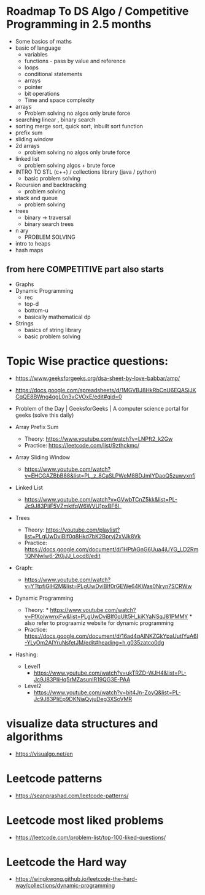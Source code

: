 # Roadmap To DS Algo / Competitive Programming in 2.5 months

 -   Some basics of maths
 -   basic of language
        - variables
        - functions - pass by value and reference
        - loops
        - conditional statements
        - arrays 
        - pointer
        - bit operations
        - Time and space complexity
 -   arrays
        - Problem solving no algos only brute force
 -   searching linear , binary search
 -   sorting merge sort, quick sort, inbuilt sort function
 -   prefix sum 
 -   sliding window
 -   2d arrays
        - problem solving no algos only brute force
 -   linked list
        - problem solving algos + brute force
 -   INTRO TO STL (c++) / collections library (java / python)
        -   basic problem solving
 -   Recursion and backtracking 
        -  problem solving
 -   stack and queue
        -  problem solving
 -   trees
       - binary -> traversal
       - binary search trees
 -   n ary
       - PROBLEM SOLVING
 -   intro to heaps
 -   hash maps

## from here COMPETITIVE part also starts
 - Graphs
 - Dynamic Programming
     - rec
     - top-d
     - bottom-u
     - basically mathematical dp
 - Strings
     - basics of string library
     - basic problem solving

##

# Topic Wise practice questions:
 - https://www.geeksforgeeks.org/dsa-sheet-by-love-babbar/amp/
 - https://docs.google.com/spreadsheets/d/1MGVBJ8HkRbCnU6EQASjJKCqQE8BWng4qgL0n3vCVOxE/edit#gid=0
 - Problem of the Day | GeeksforGeeks | A computer science portal for geeks (solve this daily)

 - Array Prefix Sum
     - Theory: https://www.youtube.com/watch?v=LNPft2_k2Gw
     - Practice: https://leetcode.com/list/9zthckmc/

- Array Sliding Window
     - https://www.youtube.com/watch?v=EHCGAZBbB88&list=PL_z_8CaSLPWeM8BDJmIYDaoQ5zuwyxnfj

- Linked List
     - https://www.youtube.com/watch?v=GVwbTCnZ5kk&list=PL-Jc9J83PIiF5VZmktfqW6WVU1pxBF6l_

- Trees
    - Theory: https://youtube.com/playlist?list=PLgUwDviBIf0q8Hkd7bK2Bpryj2xVJk8Vk
    - Practice: https://docs.google.com/document/d/1HPtAGnG6Uua4jUYG_LD2Rm1QNNwlw6-2t0jJJ_Locd8/edit

- Graph: 
    - https://www.youtube.com/watch?v=YTtpfjGlH2M&list=PLgUwDviBIf0rGEWe64KWas0Nryn7SCRWw


- Dynamic Programming
    - Theory: * https://www.youtube.com/watch?v=FfXoiwwnxFw&list=PLgUwDviBIf0qUlt5H_kiKYaNSqJ81PMMY
              * also refer to prograamiz website for dynamic programming
    - Practice: https://docs.google.com/document/d/16ad4qAlNKZGkYpaUutIYuA6l-YLyOm2AIYruNsfetJM/edit#heading=h.g035zatco0dg


- Hashing: 
   - Level1
        - https://www.youtube.com/watch?v=ukTRZD-WJH4&list=PL-Jc9J83PIiHq5rMZasunIR19QG3E-PAA
   - Level2
        - https://www.youtube.com/watch?v=bit4Jn-ZoyQ&list=PL-Jc9J83PIiEp9DKNiaQyjuDeg3XSoVMR

# visualize data structures and algorithms
  
  - https://visualgo.net/en

# Leetcode patterns
 
  - https://seanprashad.com/leetcode-patterns/

# Leetcode most liked problems

  - https://leetcode.com/problem-list/top-100-liked-questions/

# Leetcode the Hard way
  - https://wingkwong.github.io/leetcode-the-hard-way/collections/dynamic-programming  
